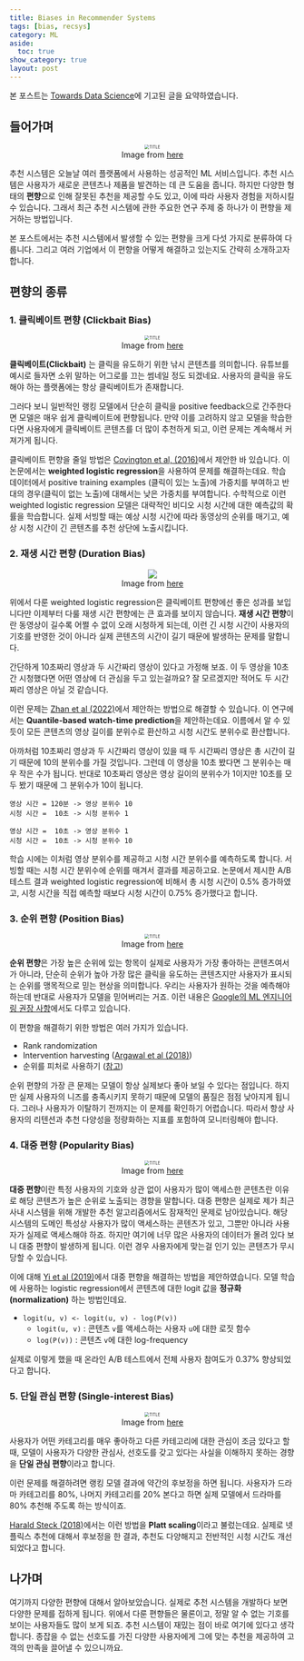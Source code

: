 ```yaml
---
title: Biases in Recommender Systems
tags: [bias, recsys]
category: ML
aside:
  toc: true
show_category: true
layout: post
---
```



<!--more-->

본 포스트는 [Towards Data Science](https://towardsdatascience.com/biases-in-recommender-systems-top-challenges-and-recent-breakthroughs-edcda59d30bf)에 기고된 글을 요약하였습니다.

## 들어가며

<center>
	<figure>
		<img src="https://files.realpython.com/media/Build-a-Recommendation-Engine-With-Collaborative-Filtering_Watermarked.451abc4ecb9f.jpg" alt="TITLE" style="zoom:50%;" loading="lazy"/>
	<figcaption style="text-align: center;">Image from <a href="https://realpython.com/build-recommendation-engine-collaborative-filtering/">here</a></figcaption>
	</figure>
</center>

추천 시스템은 오늘날 여러 플랫폼에서 사용하는 성공적인 ML 서비스입니다. 추천 시스템은 사용자가 새로운 콘텐츠나 제품을 발견하는 데 큰 도움을 줍니다. 하지만 다양한 형태의 **편향**으로 인해 잘못된 추천을 제공할 수도 있고, 이에 따라 사용자 경험을 저하시킬 수 있습니다. 그래서 최근 추천 시스템에 관한 주요한 연구 주제 중 하나가 이 편향을 제거하는 방법입니다.

본 포스트에서는 추천 시스템에서 발생할 수 있는 편향을 크게 다섯 가지로 분류하여 다룹니다. 그리고 여러 기업에서 이 편향을 어떻게 해결하고 있는지도 간략히 소개하고자 합니다.

## 편향의 종류

### 1. 클릭베이트 편향 (Clickbait Bias)

<center>
	<figure>
		<img src="https://b1821216.smushcdn.com/1821216/wp-content/uploads/2018/08/Clickbait-Fake-News.jpg?lossy=1&strip=1&webp=1" alt="TITLE" style="zoom:50%;" loading="lazy"/>
	<figcaption style="text-align: center;">Image from <a href="https://cariadmarketing.com/insights/clickbait-what-is-it/">here</a></figcaption>
	</figure>
</center>

**클릭베이트(Clickbait)** 는 클릭을 유도하기 위한 낚시 콘텐츠를 의미합니다. 유튜브를 예시로 들자면 소위 말하는 어그로를 끄는 썸네일 정도 되겠네요. 사용자의 클릭을 유도해야 하는 플랫폼에는 항상 클릭베이트가 존재합니다.

그러다 보니 일반적인 랭킹 모델에서 단순히 클릭을 positive feedback으로 간주한다면 모델은 매우 쉽게 클릭베이트에 편향됩니다. 만약 이를 고려하지 않고 모델을 학습한다면 사용자에게 클릭베이트 콘텐츠를 더 많이 추천하게 되고, 이런 문제는 계속해서 커져가게 됩니다.

클릭베이트 편향을 줄일 방법은 [Covington et al, (2016)](https://otzslayer.github.io/ml/2022/01/25/deep-neural-networks-for-youtube-recommendations.html)에서 제안한 바 있습니다. 이 논문에서는 **weighted logistic regression**을 사용하여 문제를 해결하는데요. 학습 데이터에서 positive training examples (클릭이 있는 노출)에 가중치를 부여하고 반대의 경우(클릭이 없는 노출)에 대해서는 낮은 가중치를 부여합니다. 수학적으로 이런 weighted logistic regression 모델은 대략적인 비디오 시청 시간에 대한 예측값의 확률을 학습합니다. 실제 서빙할 때는 예상 시청 시간에 따라 동영상의 순위를 매기고, 예상 시청 시간이 긴 콘텐츠를 추천 상단에 노출시킵니다.

### 2. 재생 시간 편향 (Duration Bias)

<center>
	<figure>
		<img src="https://piunikaweb.com/wp-content/uploads/2021/03/YouTube-progress-bar.png"  loading="lazy"/>
	<figcaption style="text-align: center;">Image from <a href="https://piunikaweb.com/2021/04/01/some-youtube-users-say-progress-bar-now-appears-in-yellow-like-in-ads/">here</a></figcaption>
	</figure>
</center>

위에서 다룬 weighted logistic regression은 클릭베이트 편향에선 좋은 성과를 보입니다만 이제부터 다룰 재생 시간 편향에는 큰 효과를 보이지 않습니다. **재생 시간 편향**이란 동영상이 길수록 어쩔 수 없이 오래 시청하게 되는데, 이런 긴 시청 시간이 사용자의 기호를 반영한 것이 아니라 실제 콘텐츠의 시간이 길기 때문에 발생하는 문제를 말합니다.

간단하게 10초짜리 영상과 두 시간짜리 영상이 있다고 가정해 보죠. 이 두 영상을 10초간 시청했다면 어떤 영상에 더 관심을 두고 있는걸까요? 잘 모르겠지만 적어도 두 시간짜리 영상은 아닐 것 같습니다. 

이런 문제는 [Zhan et al (2022)](https://dl.acm.org/doi/abs/10.1145/3534678.3539092)에서 제안하는 방법으로 해결할 수 있습니다. 이 연구에서는 **Quantile-based watch-time prediction**을 제안하는데요. 이름에서 알 수 있듯이 모든 콘텐츠의 영상 길이를 분위수로 환산하고 시청 시간도 분위수로 환산합니다. 

아까처럼 10초짜리 영상과 두 시간짜리 영상이 있을 때 두 시간짜리 영상은 총 시간이 길기 때문에 10의 분위수를 가질 것입니다. 그런데 이 영상을 10초 봤다면 그 분위수는 매우 작은 수가 됩니다. 반대로 10초짜리 영상은 영상 길이의 분위수가 1이지만 10초를 모두 봤기 때문에 그 분위수가 10이 됩니다. 

```
영상 시간 = 120분 -> 영상 분위수 10
시청 시간 =  10초 -> 시청 분위수 1

영상 시간 =  10초 -> 영상 분위수 1
시청 시간 =  10초 -> 시청 분위수 10
```

학습 시에는 이처럼 영상 분위수를 제공하고 시청 시간 분위수를 예측하도록 합니다. 서빙할 때는 시청 시간 분위수에 순위를 매겨서 결과를 제공하고요. 논문에서 제시한 A/B 테스트 결과 weighted logistic regression에 비해서 총 시청 시간이 0.5% 증가하였고, 시청 시간을 직접 예측할 때보다 시청 시간이 0.75% 증가했다고 합니다.

### 3. 순위 편향 (Position Bias)

<center>
	<figure>
		<img src="https://poetsandquants.com/wp-content/uploads/sites/5/2013/12/rankings.jpg" alt="TITLE" style="zoom:50%;" loading="lazy"/>
	<figcaption style="text-align: center;">Image from <a href="https://poetsandquants.com/2014/03/06/top-10-secure-in-new-u-s-news-ranking/">here</a></figcaption>
	</figure>
</center>

**순위 편향**은 가장 높은 순위에 있는 항목이 실제로 사용자가 가장 좋아하는 콘텐츠여서가 아니라, 단순히 순위가 높아 가장 많은 클릭을 유도하는 콘텐츠지만 사용자가 표시되는 순위를 맹목적으로 믿는 현상을 의미합니다. 우리는 사용자가 원하는 것을 예측해야 하는데 반대로 사용자가 모델을 믿어버리는 거죠. 이런 내용은 [Google의 ML 엔지니어링 권장 사항](https://developers.google.com/machine-learning/guides/rules-of-ml#rule_36_avoid_feedback_loops_with_positional_features)에서도 다루고 있습니다.

이 편향을 해결하기 위한 방법은 여러 가지가 있습니다.

- Rank randomization
- Intervention harvesting ([Argawal et al (2018)](https://arxiv.org/pdf/1812.05161.pdf))
- 순위를 피처로 사용하기 ([참고](https://towardsdatascience.com/machine-learning-does-not-only-predict-the-future-it-actively-creates-it-1615895c80a9))

순위 편향의 가장 큰 문제는 모델이 항상 실제보다 좋아 보일 수 있다는 점입니다. 하지만 실제 사용자의 니즈를 충족시키지 못하기 때문에 모델의 품질은 점점 낮아지게 됩니다. 그러나 사용자가 이탈하기 전까지는 이 문제를 확인하기 어렵습니다. 따라서 항상 사용자의 리텐션과 추천 다양성을 정량화하는 지표를 포함하여 모니터링해야 합니다.

### 4. 대중 편향 (Popularity Bias)

<center>
	<figure>
		<img src="https://hellopartner.com/content/images/size/w1200/wp-content/uploads/2021/01/Picky-influencers-header.jpg" alt="TITLE" style="zoom:50%;" loading="lazy"/>
	<figcaption style="text-align: center;">Image from <a href="https://hellopartner.com/2021/02/01/2021-the-year-to-get-picky-about-which-influencers-you-work-with/">here</a></figcaption>
	</figure>
</center>

**대중 편향**이란 특정 사용자의 기호와 상관 없이 사용자가 많이 액세스한 콘텐츠란 이유로 해당 콘텐츠가 높은 순위로 노출되는 경향을 말합니다. 대중 편향은 실제로 제가 최근 사내 시스템을 위해 개발한 추천 알고리즘에서도 잠재적인 문제로 남아있습니다. 해당 시스템의 도메인 특성상 사용자가 많이 액세스하는 콘텐츠가 있고, 그뿐만 아니라 사용자가 실제로 액세스해야 하죠. 하지만 여기에 너무 많은 사용자의 데이터가 몰려 있다 보니 대중 편향이 발생하게 됩니다. 이런 경우 사용자에게 맞는걸 인기 있는 콘텐츠가 무시당할 수 있습니다.

이에 대해 [Yi et al (2019)](https://research.google/pubs/pub48840/)에서 대중 편향을 해결하는 방법을 제안하였습니다. 모델 학습에 사용하는 logistic regression에서 콘텐츠에 대한 logit 값을 **정규화(normalization)** 하는 방법인데요.
-  `logit(u, v) <- logit(u, v) - log(P(v))`
	- `logit(u, v)` : 콘텐츠 `v`를 액세스하는 사용자 `u`에 대한 로짓 함수
	- `log(P(v))` : 콘텐츠 `v`에 대한 log-frequency

실제로 이렇게 했을 때 온라인 A/B 테스트에서 전체 사용자 참여도가 0.37% 향상되었다고 합니다.

### 5. 단일 관심 편향 (Single-interest Bias)

<center>
	<figure>
		<img src="https://www.childrensomaha.org/wp-content/uploads/2021/04/Picture1-1.jpg" alt="TITLE" style="zoom:50%;" loading="lazy"/>
	<figcaption style="text-align: center;">Image from <a href="https://www.childrensomaha.org/10-tips-to-deal-with-picky-eaters/">here</a></figcaption>
	</figure>
</center>

사용자가 어떤 카테고리를 매우 좋아하고 다른 카테고리에 대한 관심이 조금 있다고 할 때, 모델이 사용자가 다양한 관심사, 선호도를 갖고 있다는 사실을 이해하지 못하는 경향을 **단일 관심 편향**이라고 합니다.

이런 문제를 해결하려면 랭킹 모델 결과에 약간의 후보정을 하면 됩니다. 사용자가 드라마 카테고리를 80%, 나머지 카테고리를 20% 본다고 하면 실제 모델에서 드라마를 80% 추천해 주도록 하는 방식이죠. 

[Harald Steck (2018)](https://dl.acm.org/doi/10.1145/3240323.3240372)에서는 이런 방법을 **Platt scaling**이라고 불렀는데요. 실제로 넷플릭스 추천에 대해서 후보정을 한 결과, 추천도 다양해지고 전반적인 시청 시간도 개선되었다고 합니다.

## 나가며

여기까지 다양한 편향에 대해서 알아보았습니다. 실제로 추천 시스템을 개발하다 보면 다양한 문제를 접하게 됩니다. 위에서 다룬 편향들은 물론이고, 정말 알 수 없는 기호를 보이는 사용자들도 많이 보게 되죠. 추천 시스템이 재밌는 점이 바로 여기에 있다고 생각합니다. 종잡을 수 없는 선호도를 가진 다양한 사용자에게 그에 맞는 추천을 제공하여  고객의 만족을 끌어낼 수 있으니까요.